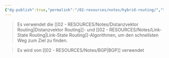 ```yaml
---
{"dg-publish":true,"permalink":"/02-resources/notes/hybrid-routing/","tags":["netzwerk/protocol"],"updated":"2024-07-24T16:05:32.000+02:00"}
---
```


>Es verwendet die [[02 - RESOURCES/Notes/Distanzvektor Routing\|Distanzvektor Routing]]- und [[02 - RESOURCES/Notes/Link-State Routing\|Link-State Routing]]-Algorithmen, um den schnellsten Weg zum Ziel zu finden.

>Es wird von [[02 - RESOURCES/Notes/BGP\|BGP]] verwendet 
